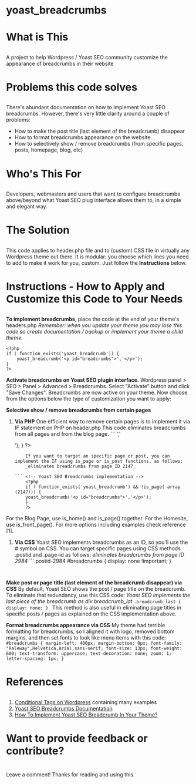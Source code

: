 # yoast_breadcrumbs <h1>
# What is This <h2>
A project to help Wordpress / Yoast SEO community customize the appearance of breadcrumbs in their website

# Problems this code solves  <h2>
There's abundant documentation on how to implement Yoast SEO breadcrumbs. However, there's very little clarity around a couple of problems:
* How to make the post title (last element of the breadcrumb) disappear
* How to format breadcrumbs appearance on the website
* How to selectively show / remove breadcrumbs (from specific pages, posts, homepage, blog, etc) 

# Who's This For  <h2>
Developers, webmasters and users that want to configure breadcrumbs above/beyond what Yoast SEO plug interface allows them to, in a simple and elegant way.

# The Solution  <h2>
This code applies to header.php file and to (custom) CSS file in virtually any Wordpress theme out there.
It is modular: you choose which lines you need to add to make it work for you, custom. Just follow the **Instructions** below.

# Instructions - How to Apply and Customize this Code to Your Needs  <h2>
**To implement breadcrumbs**, place the code at the end of your theme's headers.php
_Remember: when you update your theme you may lose this code so create documentation / backup or implement your theme a child theme._ 

``` <!-- Yoast SEO Breadcrumbs implementation -->
<?php
if ( function_exists('yoast_breadcrumb')) {
	yoast_breadcrumb('<p id="breadcrumbs">','</p>');
}
?> 
```

**Activate breadcrumbs on Yoast SEO plugin interface.**
Wordpress panel > SEO > Panel > Advanced > Breadcrumbs. Select "Activate" button and click "Save Changes".
Breadcrumbs are now active on your theme. Now choose from the options below the type of customization you want to apply:

**Selective show / remove breadcrumbs from certain pages**
1. **Via PHP**
One efficient way to remove certain pages is to implement it via IF statement on PHP on header.php
This code eliminates breadcrumbs from all pages and from the blog page.
        ``` <!-- Yoast SEO Breadcrumbs implementation -->
        <?php
        if ( function_exists('yoast_breadcrumb') && !is_home() && !is_page()) {
        yoast_breadcrumb('<p id="breadcrumbs">','</p>');
        }
        ?> 
	```
        If you want to target an specific page or post, you can implement the IF using is_page or is_post functions, as follows:
        _eliminates breadcrumbs from page ID 2147_
        
	``` <!-- Yoast SEO Breadcrumbs implementation -->
        <?php
        if ( function_exists('yoast_breadcrumb') && !is_page( array (2147))) {
        yoast_breadcrumb('<p id="breadcrumbs">','</p>');
        }
        ?> 
	``` 
For the Blog Page, use is_home() and is_page() together. For the Homesite, use is_front_page(). For more options including examples check reference [1].
                
1. **Via CSS**
Yoast SEO implements breadcrumbs as an ID, so you'll use the # symbol on CSS. You can target specific pages using CSS methods .postid and .page-id as follows: 
        _eliminates breadcrumbs from page ID 2984_
        ```.postid-2984 #breadcrumbs {
        display: none !important;
        } 
	```
        
**Make post or page title (last element of the breadcrumb disappear) via CSS**
By default, Yoast SEO shows the post / page title on the breadcrumb. To eliminate that redundancy, use this CSS code:
    _Yoast SEO implements the last piece of the breadcrumb as div breadcrumb_lat_
    ``` .breadcrumb_last {
    display: none;
    } 
    ```
    This method is also useful in eliminating page titles in specific posts / pages as explained on the CSS implementation above.
    
**Format breadcrumbs appearance via CSS**
    My theme had terrible formatting for breadcrumbs, so I aligned it with logo, removed bottom margins, and then set fonts to look like menu items with this code:
    ``` #breadcrumbs {
    margin-left: 400px;
    margin-bottom: 0px;
    font-family:	"Raleway",Helvetica,Arial,sans-serif;
    font-size: 13px;
    font-weight: 600;
    text-transform: uppercase;
    text-decoration: none;
    zoom: 1;
    letter-spacing: 1px;
    }
    ```

# References  <h2>
1. [Conditional Tags on Wordpress](https://codex.wordpress.org/Conditional_Tags) containing many examples
1. [Yoast SEO Breadcrumbs Documentation](https://yoast.com/breadcrumbs-seo/)
1. [How To Implement Yoast SEO Breadcrumb In Your Theme?](https://napitwptech.com/tutorial/wordpress-development/how-to-implement-yoast-seo-breadcrumb-in-your-theme/)


# Want to provide feedback or contribute?  <h1>
Leave a comment! Thanks for reading and using this.

